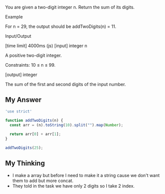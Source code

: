 You are given a two-digit integer n. Return the sum of its digits.

Example

For n = 29, the output should be
addTwoDigits(n) = 11.

Input/Output

[time limit] 4000ms (js)
[input] integer n

A positive two-digit integer.

Constraints:
10 ≤ n ≤ 99.

[output] integer

The sum of the first and second digits of the input number.

## My Answer

```js
'use strict'

function addTwoDigits(n) {
  const arr = (n).toString(10).split("").map(Number);
  
  return arr[0] + arr[1];
}

addTwoDigits(25);
```

## My Thinking

- I make a array but before I need to make it a string cause we don't want them to add but more concat.
- They told in the task we have only 2 digits so I take 2 index.
